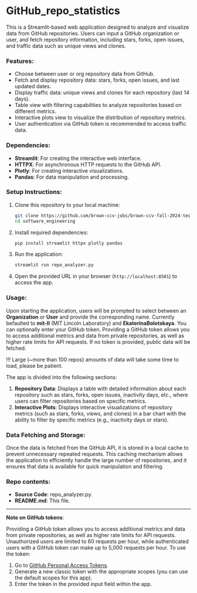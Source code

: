 # GitHub_repo_statistics

This is a Streamlit-based web application designed to analyze and visualize data from GitHub repositories. Users can input a GitHub organization or user, and fetch repository information, including stars, forks, open issues, and traffic data such as unique views and clones.

### Features:
- Choose between user or org repository data from GitHub.
- Fetch and display repository data: stars, forks, open issues, and last updated dates.
- Display traffic data: unique views and clones for each repository (last 14 days).
- Table view with filtering capabilities to analyze repositories based on different metrics.
- Interactive plots view to visualize the distribution of repository metrics.
- User authentication via GitHub token is recommended to access traffic data.

### Dependencies:
- **Streamlit**: For creating the interactive web interface.
- **HTTPX**: For asynchronous HTTP requests to the GitHub API.
- **Plotly**: For creating interactive visualizations.
- **Pandas**: For data manipulation and processing.

### Setup Instructions:

1. Clone this repository to your local machine:
    ```bash
    git clone https://github.com/brown-ccv-jobs/brown-ccv-fall-2024-technical-assignment-a-EkaterinaBolotskaya.git
    cd software_engineering
    ```

2. Install required dependencies:
    ```bash
    pip install streamlit httpx plotly pandas
    ```

3. Run the application:
    ```bash
    streamlit run repo_analyzer.py
    ```

5. Open the provided URL in your browser (`http://localhost:8501`) to access the app.

### Usage:

Upon starting the application, users will be prompted to select between an **Organization** or **User** and provide the corresponding name. Currently befaulted to **mit-ll** (MIT Lincoln Laboratory) and **EkaterinaBolotskaya**. You can optionally enter your GitHub token. Providing a GitHub token allows you to access additional metrics and data from private repositories, as well as higher rate limits for API requests. If no token is provided, public data will be fetched. 

!!! Large (~more than 100 repos) amounts of data will take some time to load, please be patient.

The app is divided into the following sections:

1. **Repository Data**: Displays a table with detailed information about each repository such as stars, forks, open issues, inactivity days, etc., where users can filter repositories based on specific metrics.
2. **Interactive Plots**: Displays interactive visualizations of repository metrics (such as stars, forks, views, and clones) in a bar chart with the ability to filter by specific metrics (e.g., inactivity days or stars).

### Data Fetching and Storage:

Once the data is fetched from the GitHub API, it is stored in a local cache to prevent unnecessary repeated requests. This caching mechanism allows the application to efficiently handle the large number of repositories, and it ensures that data is available for quick manipulation and filtering.

### Repo contents:

- **Source Code**: repo_analyzer.py.
- **README.md**: This file.

---

**Note on GitHub tokens**: 

Providing a GitHub token allows you to access additional metrics and data from private repositories, as well as higher rate limits for API requests. Unauthorized users are limited to 60 requests per hour, while authenticated users with a GitHub token can make up to 5,000 requests per hour. To use the token:

1. Go to [GitHub Personal Access Tokens](https://github.com/settings/tokens).
2. Generate a new classic token with the appropriate scopes (you can use the default scopes for this app).
3. Enter the token in the provided input field within the app.

